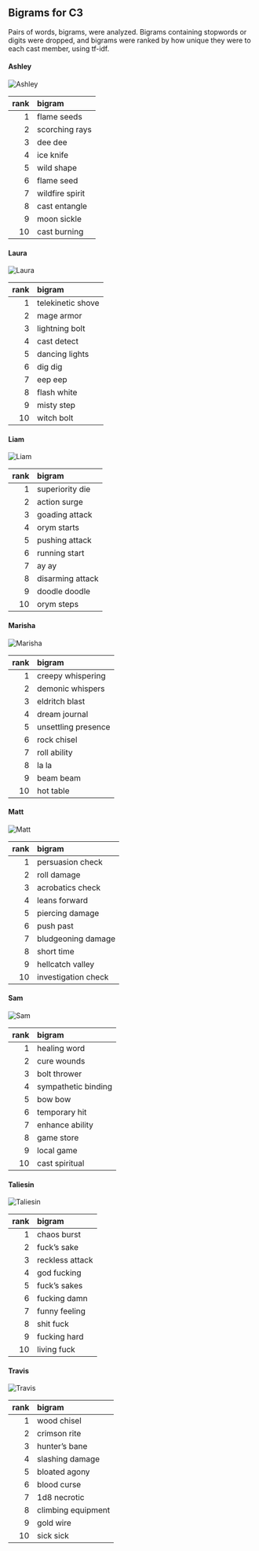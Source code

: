 
## Bigrams for C3

Pairs of words, bigrams, were analyzed. Bigrams containing stopwords or
digits were dropped, and bigrams were ranked by how unique they were to
each cast member, using tf-idf.

#### Ashley

![Ashley](../plots/bigramClouds/C3/C3ASHLEY.png)

| rank | bigram          |
| ---: | :-------------- |
|    1 | flame seeds     |
|    2 | scorching rays  |
|    3 | dee dee         |
|    4 | ice knife       |
|    5 | wild shape      |
|    6 | flame seed      |
|    7 | wildfire spirit |
|    8 | cast entangle   |
|    9 | moon sickle     |
|   10 | cast burning    |

#### Laura

![Laura](../plots/bigramClouds/C3/C3LAURA.png)

| rank | bigram            |
| ---: | :---------------- |
|    1 | telekinetic shove |
|    2 | mage armor        |
|    3 | lightning bolt    |
|    4 | cast detect       |
|    5 | dancing lights    |
|    6 | dig dig           |
|    7 | eep eep           |
|    8 | flash white       |
|    9 | misty step        |
|   10 | witch bolt        |

#### Liam

![Liam](../plots/bigramClouds/C3/C3LIAM.png)

| rank | bigram           |
| ---: | :--------------- |
|    1 | superiority die  |
|    2 | action surge     |
|    3 | goading attack   |
|    4 | orym starts      |
|    5 | pushing attack   |
|    6 | running start    |
|    7 | ay ay            |
|    8 | disarming attack |
|    9 | doodle doodle    |
|   10 | orym steps       |

#### Marisha

![Marisha](../plots/bigramClouds/C3/C3MARISHA.png)

| rank | bigram              |
| ---: | :------------------ |
|    1 | creepy whispering   |
|    2 | demonic whispers    |
|    3 | eldritch blast      |
|    4 | dream journal       |
|    5 | unsettling presence |
|    6 | rock chisel         |
|    7 | roll ability        |
|    8 | la la               |
|    9 | beam beam           |
|   10 | hot table           |

#### Matt

![Matt](../plots/bigramClouds/C3/C3MATT.png)

| rank | bigram              |
| ---: | :------------------ |
|    1 | persuasion check    |
|    2 | roll damage         |
|    3 | acrobatics check    |
|    4 | leans forward       |
|    5 | piercing damage     |
|    6 | push past           |
|    7 | bludgeoning damage  |
|    8 | short time          |
|    9 | hellcatch valley    |
|   10 | investigation check |

#### Sam

![Sam](../plots/bigramClouds/C3/C3SAM.png)

| rank | bigram              |
| ---: | :------------------ |
|    1 | healing word        |
|    2 | cure wounds         |
|    3 | bolt thrower        |
|    4 | sympathetic binding |
|    5 | bow bow             |
|    6 | temporary hit       |
|    7 | enhance ability     |
|    8 | game store          |
|    9 | local game          |
|   10 | cast spiritual      |

#### Taliesin

![Taliesin](../plots/bigramClouds/C3/C3TALIESIN.png)

| rank | bigram          |
| ---: | :-------------- |
|    1 | chaos burst     |
|    2 | fuck’s sake     |
|    3 | reckless attack |
|    4 | god fucking     |
|    5 | fuck’s sakes    |
|    6 | fucking damn    |
|    7 | funny feeling   |
|    8 | shit fuck       |
|    9 | fucking hard    |
|   10 | living fuck     |

#### Travis

![Travis](../plots/bigramClouds/C3/C3TRAVIS.png)

| rank | bigram             |
| ---: | :----------------- |
|    1 | wood chisel        |
|    2 | crimson rite       |
|    3 | hunter’s bane      |
|    4 | slashing damage    |
|    5 | bloated agony      |
|    6 | blood curse        |
|    7 | 1d8 necrotic       |
|    8 | climbing equipment |
|    9 | gold wire          |
|   10 | sick sick          |
